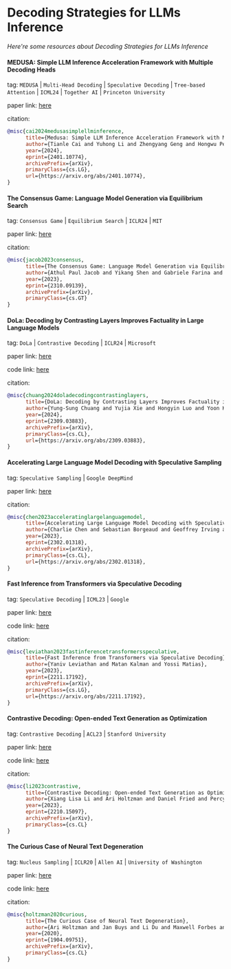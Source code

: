 # Decoding Strategies for LLMs Inference
*Here're some resources about Decoding Strategies for LLMs Inference*



#### MEDUSA: Simple LLM Inference Acceleration Framework with Multiple Decoding Heads

tag: `MEDUSA` | `Multi-Head Decoding` | `Speculative Decoding` | `Tree-based Attention` | `ICML24` | `Together AI` | `Princeton University`

paper link: [here](https://arxiv.org/pdf/2401.10774)

citation:

```bibtex
@misc{cai2024medusasimplellminference,
      title={Medusa: Simple LLM Inference Acceleration Framework with Multiple Decoding Heads}, 
      author={Tianle Cai and Yuhong Li and Zhengyang Geng and Hongwu Peng and Jason D. Lee and Deming Chen and Tri Dao},
      year={2024},
      eprint={2401.10774},
      archivePrefix={arXiv},
      primaryClass={cs.LG},
      url={https://arxiv.org/abs/2401.10774}, 
}
```


#### The Consensus Game: Language Model Generation via Equilibrium Search

tag: `Consensus Game` | `Equilibrium Search` | `ICLR24` | `MIT`

paper link: [here](https://openreview.net/pdf?id=n9xeGcI4Yg)

citation:

```bibtex
@misc{jacob2023consensus,
      title={The Consensus Game: Language Model Generation via Equilibrium Search}, 
      author={Athul Paul Jacob and Yikang Shen and Gabriele Farina and Jacob Andreas},
      year={2023},
      eprint={2310.09139},
      archivePrefix={arXiv},
      primaryClass={cs.GT}
}
```


#### DoLa: Decoding by Contrasting Layers Improves Factuality in Large Language Models

tag: `DoLa` | `Contrastive Decoding` | `ICLR24` | `Microsoft`

paper link: [here](https://arxiv.org/pdf/2309.03883)

code link: [here](https://github.com/voidism/DoLa)

citation:

```bibtex
@misc{chuang2024doladecodingcontrastinglayers,
      title={DoLa: Decoding by Contrasting Layers Improves Factuality in Large Language Models}, 
      author={Yung-Sung Chuang and Yujia Xie and Hongyin Luo and Yoon Kim and James Glass and Pengcheng He},
      year={2024},
      eprint={2309.03883},
      archivePrefix={arXiv},
      primaryClass={cs.CL},
      url={https://arxiv.org/abs/2309.03883}, 
}
```


#### Accelerating Large Language Model Decoding with Speculative Sampling

tag: `Speculative Sampling` | `Google DeepMind`

paper link: [here](https://arxiv.org/pdf/2302.01318)

citation:

```bibtex
@misc{chen2023acceleratinglargelanguagemodel,
      title={Accelerating Large Language Model Decoding with Speculative Sampling}, 
      author={Charlie Chen and Sebastian Borgeaud and Geoffrey Irving and Jean-Baptiste Lespiau and Laurent Sifre and John Jumper},
      year={2023},
      eprint={2302.01318},
      archivePrefix={arXiv},
      primaryClass={cs.CL},
      url={https://arxiv.org/abs/2302.01318}, 
}
```


#### Fast Inference from Transformers via Speculative Decoding

tag: `Speculative Decoding` | `ICML23` | `Google`

paper link: [here](https://arxiv.org/pdf/2211.17192)

code link: [here](https://github.com/lucidrains/speculative-decoding)

citation:

```bibtex
@misc{leviathan2023fastinferencetransformersspeculative,
      title={Fast Inference from Transformers via Speculative Decoding}, 
      author={Yaniv Leviathan and Matan Kalman and Yossi Matias},
      year={2023},
      eprint={2211.17192},
      archivePrefix={arXiv},
      primaryClass={cs.LG},
      url={https://arxiv.org/abs/2211.17192}, 
}
```

#### Contrastive Decoding: Open-ended Text Generation as Optimization

tag: `Contrastive Decoding` | `ACL23` | `Stanford University`

paper link: [here](https://aclanthology.org/2023.acl-long.687.pdf)

code link: [here](https://github.com/XiangLi1999/ContrastiveDecoding)

citation:

```bibtex
@misc{li2023contrastive,
      title={Contrastive Decoding: Open-ended Text Generation as Optimization}, 
      author={Xiang Lisa Li and Ari Holtzman and Daniel Fried and Percy Liang and Jason Eisner and Tatsunori Hashimoto and Luke Zettlemoyer and Mike Lewis},
      year={2023},
      eprint={2210.15097},
      archivePrefix={arXiv},
      primaryClass={cs.CL}
}
```


#### The Curious Case of Neural Text Degeneration

tag: `Nucleus Sampling` | `ICLR20` | `Allen AI` | `University of Washington`

paper link: [here](https://arxiv.org/pdf/2209.11057.pdf)

code link: [here](https://github.com/ari-holtzman/degen)

citation:

```bibtex
@misc{holtzman2020curious,
      title={The Curious Case of Neural Text Degeneration}, 
      author={Ari Holtzman and Jan Buys and Li Du and Maxwell Forbes and Yejin Choi},
      year={2020},
      eprint={1904.09751},
      archivePrefix={arXiv},
      primaryClass={cs.CL}
}
```